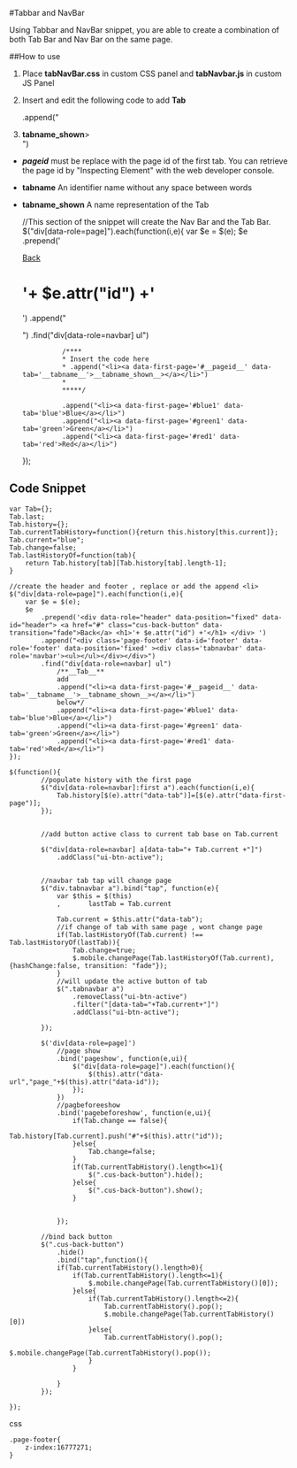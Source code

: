 #Tabbar and NavBar

Using Tabbar and NavBar snippet, you are able to create a combination of both Tab Bar and Nav Bar on the same page.


##How to use

1) Place <b>tabNavBar.css</b> in custom CSS panel and <b>tabNavbar.js</b> in custom JS Panel

2) Insert and edit the following code to add <b>Tab</b>

    .append("<li><a data-first-page='#__pageid__' data-tab='__tabname__'>__tabname_shown__></a></li>") 

- **___pageid___** must be replace with the page id of the first tab. You can retrieve the page id by "Inspecting Element" with the web developer console.
- **__tabname__** An identifier name without any space between words 
- **__tabname_shown__** A name representation of the Tab

    //This section of the snippet will create the Nav Bar and the Tab Bar.
    $("div[data-role=page]").each(function(i,e){
        var $e = $(e);
        $e
            .prepend('<div data-role="header" data-position="fixed" data-id="header"> <a href="#" class="cus-back-button" data-transition="fade">Back</a> <h1>'+ $e.attr("id") +'</h1> </div> ')
            .append("<div class='page-footer' data-id='footer' data-role='footer' data-position='fixed' ><div class='tabnavbar' data-role='navbar'><ul></ul></div></div>")
            .find("div[data-role=navbar] ul")

                /**** 
                * Insert the code here
                * .append("<li><a data-first-page='#__pageid__' data-tab='__tabname__'>__tabname_shown__></a></li>") 
                *
                *****/

                .append("<li><a data-first-page='#blue1' data-tab='blue'>Blue</a></li>")
                .append("<li><a data-first-page='#green1' data-tab='green'>Green</a></li>")
                .append("<li><a data-first-page='#red1' data-tab='red'>Red</a></li>")
    });

## Code Snippet


    var Tab={};
    Tab.last;
    Tab.history={};
    Tab.currentTabHistory=function(){return this.history[this.current]};
    Tab.current="blue";
    Tab.change=false;
    Tab.lastHistoryOf=function(tab){
        return Tab.history[tab][Tab.history[tab].length-1];
    }
    
    //create the header and footer , replace or add the append <li>
    $("div[data-role=page]").each(function(i,e){
    	var $e = $(e);
    	$e
    		.prepend('<div data-role="header" data-position="fixed" data-id="header"> <a href="#" class="cus-back-button" data-transition="fade">Back</a> <h1>'+ $e.attr("id") +'</h1> </div> ')
    		.append("<div class='page-footer' data-id='footer' data-role='footer' data-position='fixed' ><div class='tabnavbar' data-role='navbar'><ul></ul></div></div>")
    		.find("div[data-role=navbar] ul")
    			/**__Tab__**
    			add 
    			.append("<li><a data-first-page='#__pageid__' data-tab='__tabname__'>__tabname_shown__></a></li>") 
    			below*/
    			.append("<li><a data-first-page='#blue1' data-tab='blue'>Blue</a></li>")
    			.append("<li><a data-first-page='#green1' data-tab='green'>Green</a></li>")
    			.append("<li><a data-first-page='#red1' data-tab='red'>Red</a></li>")
    });
    	
    $(function(){
    		//populate history with the first page
    		$("div[data-role=navbar]:first a").each(function(i,e){
    			Tab.history[$(e).attr("data-tab")]=[$(e).attr("data-first-page")];
    		});
    
    		
    		//add button active class to current tab base on Tab.current
    
    		$("div[data-role=navbar] a[data-tab="+ Tab.current +"]")
    			.addClass("ui-btn-active");
    		
    		
    		//navbar tab tap will change page
    		$("div.tabnavbar a").bind("tap", function(e){
    			var $this = $(this)
    			,		lastTab = Tab.current
    			
    			Tab.current = $this.attr("data-tab");
    			//if change of tab with same page , wont change page
    			if(Tab.lastHistoryOf(Tab.current) !== Tab.lastHistoryOf(lastTab)){
    				Tab.change=true;
    				$.mobile.changePage(Tab.lastHistoryOf(Tab.current),{hashChange:false, transition: "fade"});
    			}
    			//will update the active button of tab
    			$(".tabnavbar a")
    				.removeClass("ui-btn-active")
    				.filter("[data-tab="+Tab.current+"]")
    				.addClass("ui-btn-active");
    				
    		});
    		
    		$('div[data-role=page]')
    			//page show
    			.bind('pageshow', function(e,ui){
    				$("div[data-role=page]").each(function(){
    					$(this).attr("data-url","page_"+$(this).attr("data-id"));
    				});
    			})
    			//pagbeforeeshow
    			.bind('pagebeforeshow', function(e,ui){
    				if(Tab.change == false){
    					Tab.history[Tab.current].push("#"+$(this).attr("id"));
    				}else{
    					Tab.change=false;
    				}
    				if(Tab.currentTabHistory().length<=1){
    					$(".cus-back-button").hide();
    				}else{
    					$(".cus-back-button").show();
    				}
    				
    				
    			});
    		
    		//bind back button
    		$(".cus-back-button")
    			.hide()
    			.bind("tap",function(){
    			if(Tab.currentTabHistory().length>0){
    				if(Tab.currentTabHistory().length<=1){
    					$.mobile.changePage(Tab.currentTabHistory()[0]);
    				}else{
    					if(Tab.currentTabHistory().length<=2){
    						Tab.currentTabHistory().pop();
    						$.mobile.changePage(Tab.currentTabHistory()[0])
    					}else{
    						Tab.currentTabHistory().pop();
    						$.mobile.changePage(Tab.currentTabHistory().pop());
    					}
    				}
    				
    			}
    		});
    		
    });



css

    .page-footer{
    	z-index:16777271;
    }
